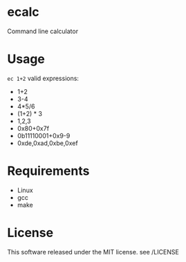 # ecalc
Command line calculator

# Usage
`ec 1+2`
valid expressions:
* 1+2
* 3-4
* 4\*5/6
* (1+2) * 3
* 1,2,3
* 0x80+0x7f
* 0b11110001+0x9-9
* 0xde,0xad,0xbe,0xef

# Requirements
* Linux
* gcc
* make

# License
This software released under the MIT license. see /LICENSE
